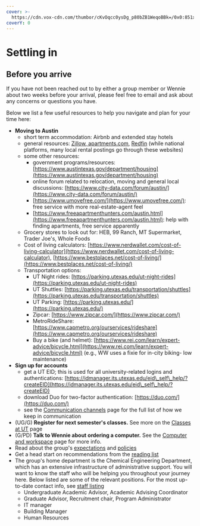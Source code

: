 ```yaml
---
cover: >-
  https://cdn.vox-cdn.com/thumbor/cKvOqcc0ysDg_p80bZB1WeqoBBk=/0x0:851x315/1200x800/filters:focal(358x90:494x226)/cdn.vox-cdn.com/uploads/chorus_image/image/54305981/UT_Austin_Facebook.0.jpg
coverY: 0
---
```


# Settling in

## Before you arrive

If you have not been reached out to by either a group member or Wennie about two weeks before your arrival, please feel free to email and ask about any concerns or questions you have.

Below we list a few useful resources to help you navigate and plan for your time here:

* **Moving to Austin**
  * short term accommodation: Airbnb and extended stay hotels&#x20;
  * general resources: [Zillow](https://www.zillow.com/homes/austin\_rb/),[ apartments.com](https://www.apartments.com/), [Redfin](https://www.redfin.com) (while national platforms, many local rental postings go through these websites)
  * some other resources:
    * government programs/resources: [https://www.austintexas.gov/department/housing](https://www.austintexas.gov/department/housing)
    * online forum related to relocation, moving and general local discussions: [https://www.city-data.com/forum/austin/](https://www.city-data.com/forum/austin/)
    * [https://www.umovefree.com/](https://www.umovefree.com/): free service with more real-estate-agent feel
    * [https://www.freeapartmenthunters.com/austin.html](https://www.freeapartmenthunters.com/austin.html): help with finding apartments, free service apparently
  * Grocery stores to look out for: HEB, 99 Ranch, MT Supermarket, Trader Joe's, Whole Foods
  * Cost of living calculators: [https://www.nerdwallet.com/cost-of-living-calculator](https://www.nerdwallet.com/cost-of-living-calculator), [https://www.bestplaces.net/cost-of-living/](https://www.bestplaces.net/cost-of-living/)
  * Transportation options:
    * UT Night rides: [https://parking.utexas.edu/ut-night-rides](https://parking.utexas.edu/ut-night-rides)
    * UT Shuttles: [https://parking.utexas.edu/transportation/shuttles](https://parking.utexas.edu/transportation/shuttles)
    * UT Parking: [https://parking.utexas.edu/](https://parking.utexas.edu/)
    * Zipcar: [https://www.zipcar.com/](https://www.zipcar.com/)
    * MetroRideShare: [https://www.capmetro.org/ourservices/rideshare](https://www.capmetro.org/ourservices/rideshare)
    * Buy a bike (and helmet): [https://www.rei.com/learn/expert-advice/bicycle.html](https://www.rei.com/learn/expert-advice/bicycle.html) (e.g., WW uses a fixie for in-city biking- low maintenance)
* **Sign up for accounts**
  * get a UT EID; this is used for all university-related logins and authentications: [https://idmanager.its.utexas.edu/eid\_self\_help/?createEID](https://idmanager.its.utexas.edu/eid\_self\_help/?createEID)
  * download Duo for two-factor authentication: [https://duo.com/](https://duo.com/)
  * see the [Communication channels](../group-policies/communication-channels.md) page for the full list of how we keep in communication
* (UG/G) **Register for next semester's classes.** See more on the [Classes at UT](../educational-resources/classes-at-ut.md) page
* (G/PD) **Talk to Wennie about ordering a computer.** See the [Computer and workspace](computer-and-workspace.md) page for more info.
* Read about the group's [expectations](../group-policies/group-expectations.md) and [policies](broken-reference)
* Get a head start on recommendations from the [reading list](../research-resources/reading-list/)
* The group's home department is the Chemical Engineering Department, which has an extensive infrastructure of administrative support. You will want to know the staff who will be helping you throughout your journey here. Below listed are some of the relevant positions. For the most up-to-date contact info, see [staff listing](https://www.che.utexas.edu/people/staff)
  * Undergraduate Academic Advisor,  Academic Advising Coordinator
  * Graduate Advisor, Recruitment chair, Program Administrator
  * IT manager
  * Building Manager
  * Human Resources

